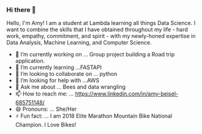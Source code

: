 ### Hi there  👋



Hello, I'm Amy!  I am a student at Lambda learning all things Data Science.  I want to combine the skills that I have obtained throughout my life - hard work, empathy, commitment, and spirit - with my newly-honed expertise in Data Analysis, Machine Learning, and Computer Science.

- 🔭 I’m currently working on ... Group project building a Road trip application. 
- 🌱 I’m currently learning ...FASTAPI
- 👯 I’m looking to collaborate on ... python 
- 🤔 I’m looking for help with ...AWS
- 💬 Ask me about ... Bees and data wrangling
- 📫 How to reach me: ... https://www.linkedin.com/in/amy-beisel-685751148/
- 😄 Pronouns: ... She/Her
- ⚡ Fun fact: ... I am 2018 Elite Marathon Mountain Bike National Champion. I Love Bikes! 

